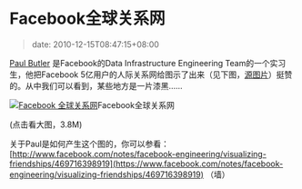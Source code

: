 # Facebook全球关系网
>date: 2010-12-15T08:47:15+08:00


[Paul Butler](https://www.facebook.com/paulgb) 是Facebook的Data Infrastructure Engineering Team的一个实习生，他把Facebook 5亿用户的人际关系网给图示了出来（见下图，[源图片](https://sphotos.ak.fbcdn.net/hphotos-ak-snc4/hs1382.snc4/163413_479288597199_9445547199_5658562_14158417_n.jpg)）挺赞的。从中我们可以看到，某些地方是一片漆黑……


[![Facebook 全球关系网](https://coolshell.cn/wp-content/uploads/2010/12/Visualizing-Friendships-on-Facebook-1024x509.png "Visualizing Friendships on Facebook")](https://coolshell.cn/wp-content/uploads/2010/12/Visualizing-Friendships-on-Facebook.png)Facebook全球关系网  

(点击看大图，3.8M)


关于Paul是如何产生这个图的，你可以参看：[http://www.facebook.com/notes/facebook-engineering/visualizing-friendships/469716398919](https://www.facebook.com/notes/facebook-engineering/visualizing-friendships/469716398919) （墙）



